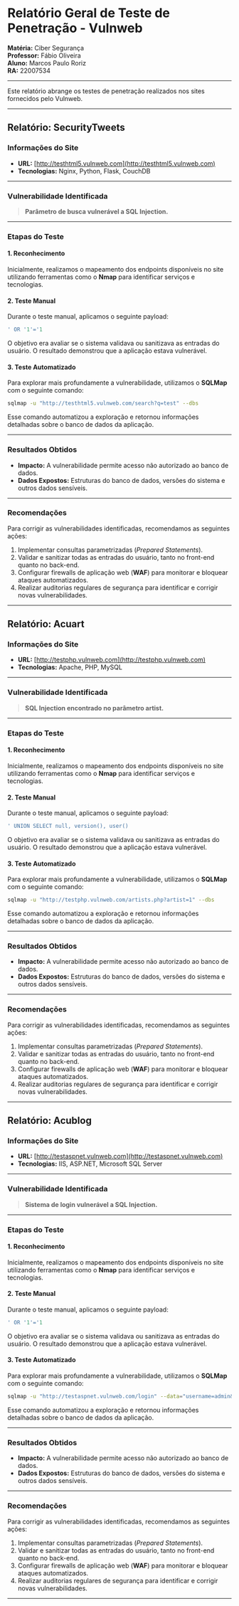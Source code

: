 # Relatório Geral de Teste de Penetração - Vulnweb

**Matéria:** Ciber Segurança  
**Professor:** Fábio Oliveira  
**Aluno:** Marcos Paulo Roriz  
**RA:** 22007534  

---

Este relatório abrange os testes de penetração realizados nos sites fornecidos pelo Vulnweb.

---
## Relatório: SecurityTweets

### **Informações do Site**

- **URL:** [http://testhtml5.vulnweb.com](http://testhtml5.vulnweb.com)  
- **Tecnologias:** Nginx, Python, Flask, CouchDB

---

### **Vulnerabilidade Identificada**

> **Parâmetro de busca vulnerável a SQL Injection.**  

---

### **Etapas do Teste**

#### **1. Reconhecimento**

Inicialmente, realizamos o mapeamento dos endpoints disponíveis no site utilizando ferramentas como o **Nmap** para identificar serviços e tecnologias.  

#### **2. Teste Manual**

Durante o teste manual, aplicamos o seguinte payload:

```sql
' OR '1'='1
```

O objetivo era avaliar se o sistema validava ou sanitizava as entradas do usuário. O resultado demonstrou que a aplicação estava vulnerável.

#### **3. Teste Automatizado**

Para explorar mais profundamente a vulnerabilidade, utilizamos o **SQLMap** com o seguinte comando:

```bash
sqlmap -u "http://testhtml5.vulnweb.com/search?q=test" --dbs
```

Esse comando automatizou a exploração e retornou informações detalhadas sobre o banco de dados da aplicação.

---

### **Resultados Obtidos**

- **Impacto:** A vulnerabilidade permite acesso não autorizado ao banco de dados.  
- **Dados Expostos:** Estruturas do banco de dados, versões do sistema e outros dados sensíveis.  

---

### **Recomendações**

Para corrigir as vulnerabilidades identificadas, recomendamos as seguintes ações:  
1. Implementar consultas parametrizadas (*Prepared Statements*).  
2. Validar e sanitizar todas as entradas do usuário, tanto no front-end quanto no back-end.  
3. Configurar firewalls de aplicação web (**WAF**) para monitorar e bloquear ataques automatizados.  
4. Realizar auditorias regulares de segurança para identificar e corrigir novas vulnerabilidades.

---

## Relatório: Acuart

### **Informações do Site**

- **URL:** [http://testphp.vulnweb.com](http://testphp.vulnweb.com)  
- **Tecnologias:** Apache, PHP, MySQL

---

### **Vulnerabilidade Identificada**

> **SQL Injection encontrado no parâmetro artist.**  

---

### **Etapas do Teste**

#### **1. Reconhecimento**

Inicialmente, realizamos o mapeamento dos endpoints disponíveis no site utilizando ferramentas como o **Nmap** para identificar serviços e tecnologias.  

#### **2. Teste Manual**

Durante o teste manual, aplicamos o seguinte payload:

```sql
' UNION SELECT null, version(), user()
```

O objetivo era avaliar se o sistema validava ou sanitizava as entradas do usuário. O resultado demonstrou que a aplicação estava vulnerável.

#### **3. Teste Automatizado**

Para explorar mais profundamente a vulnerabilidade, utilizamos o **SQLMap** com o seguinte comando:

```bash
sqlmap -u "http://testphp.vulnweb.com/artists.php?artist=1" --dbs
```

Esse comando automatizou a exploração e retornou informações detalhadas sobre o banco de dados da aplicação.

---

### **Resultados Obtidos**

- **Impacto:** A vulnerabilidade permite acesso não autorizado ao banco de dados.  
- **Dados Expostos:** Estruturas do banco de dados, versões do sistema e outros dados sensíveis.  

---

### **Recomendações**

Para corrigir as vulnerabilidades identificadas, recomendamos as seguintes ações:  
1. Implementar consultas parametrizadas (*Prepared Statements*).  
2. Validar e sanitizar todas as entradas do usuário, tanto no front-end quanto no back-end.  
3. Configurar firewalls de aplicação web (**WAF**) para monitorar e bloquear ataques automatizados.  
4. Realizar auditorias regulares de segurança para identificar e corrigir novas vulnerabilidades.

---

## Relatório: Acublog

### **Informações do Site**

- **URL:** [http://testaspnet.vulnweb.com](http://testaspnet.vulnweb.com)  
- **Tecnologias:** IIS, ASP.NET, Microsoft SQL Server

---

### **Vulnerabilidade Identificada**

> **Sistema de login vulnerável a SQL Injection.**  

---

### **Etapas do Teste**

#### **1. Reconhecimento**

Inicialmente, realizamos o mapeamento dos endpoints disponíveis no site utilizando ferramentas como o **Nmap** para identificar serviços e tecnologias.  

#### **2. Teste Manual**

Durante o teste manual, aplicamos o seguinte payload:

```sql
' OR '1'='1
```

O objetivo era avaliar se o sistema validava ou sanitizava as entradas do usuário. O resultado demonstrou que a aplicação estava vulnerável.

#### **3. Teste Automatizado**

Para explorar mais profundamente a vulnerabilidade, utilizamos o **SQLMap** com o seguinte comando:

```bash
sqlmap -u "http://testaspnet.vulnweb.com/login" --data="username=admin&password=test" --dbs
```

Esse comando automatizou a exploração e retornou informações detalhadas sobre o banco de dados da aplicação.

---

### **Resultados Obtidos**

- **Impacto:** A vulnerabilidade permite acesso não autorizado ao banco de dados.  
- **Dados Expostos:** Estruturas do banco de dados, versões do sistema e outros dados sensíveis.  

---

### **Recomendações**

Para corrigir as vulnerabilidades identificadas, recomendamos as seguintes ações:  
1. Implementar consultas parametrizadas (*Prepared Statements*).  
2. Validar e sanitizar todas as entradas do usuário, tanto no front-end quanto no back-end.  
3. Configurar firewalls de aplicação web (**WAF**) para monitorar e bloquear ataques automatizados.  
4. Realizar auditorias regulares de segurança para identificar e corrigir novas vulnerabilidades.

---


